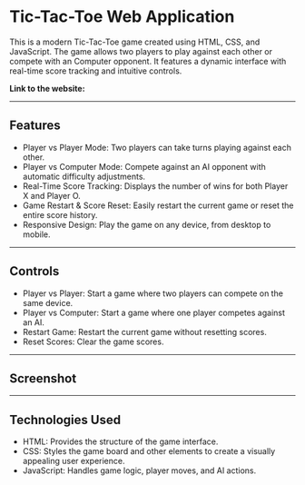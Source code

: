 # Tic-Tac-Toe Web Application

This is a modern Tic-Tac-Toe game created using HTML, CSS, and JavaScript. The game allows two players to play against each other or compete with an Computer opponent. It features a dynamic interface with real-time score tracking and intuitive controls.

**Link to the website:** 

---
## Features
- Player vs Player Mode: Two players can take turns playing against each other.
- Player vs Computer Mode: Compete against an AI opponent with automatic difficulty adjustments.
- Real-Time Score Tracking: Displays the number of wins for both Player X and Player O.
- Game Restart & Score Reset: Easily restart the current game or reset the entire score history.
- Responsive Design: Play the game on any device, from desktop to mobile.

---
## Controls
- Player vs Player: Start a game where two players can compete on the same device.
- Player vs Computer: Start a game where one player competes against an AI.
- Restart Game: Restart the current game without resetting scores.
- Reset Scores: Clear the game scores.

---
## Screenshot

---
## Technologies Used
- HTML: Provides the structure of the game interface.
- CSS: Styles the game board and other elements to create a visually appealing user experience.
- JavaScript: Handles game logic, player moves, and AI actions.
